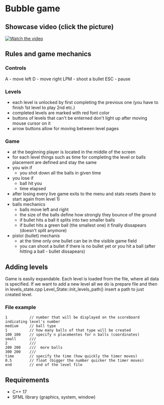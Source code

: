 # Bubble game

## Showcase video (click the picture)
[![Watch the video](https://img.youtube.com/vi/TPAKyW2colg/maxresdefault.jpg)](https://youtu.be/TPAKyW2colg)

## Rules and game mechanics

### Controls
A - move left
D - move right
LPM - shoot a bullet
ESC - pause

### Levels
- each level is unlocked by first completing the previous one (you have to finish 1st level to play 2nd etc.)
- completed levels are marked with red font color
- buttons of levels that can't be enterned don't light up after moving mouse cursor on it
- arrow buttons allow for moving between level pages 

### Game
- at the beginning player is located in the middle of the screen
- for each level things such as time for completing the level or balls placement are defined and stay the same
- you win if
    - you shot down all the balls in given time
- you lose if
    - ball hit you
    - time elapsed
- after losing every live game exits to the menu and stats resets (have to start again from level 1)
- balls mechanics
    - balls move left and right 
    - the size of the balls define how strongly they bounce of the ground
    - if bullet hits a ball it splits into two smaller balls
    - if bullet hits a green ball (the smallest one) it finally dissapears (doesn't split anymore)
- pistol (bullet) mechanis
    - at the time only one bullet can be in the visible game field
    - you can shoot a bullet if there is no bullet yet or you hit a ball (after hitting a ball - bullet dissapears)

## Adding levels
Game is easily expandable. Each level is loaded from the file, where all data is specified.
If we want to add a new level all we do is prepare file and then in levels_state.cpp Level_State::init_levels_path() insert a path to just created level.

### File example
```
1          // number that will be displayed on the scoreboard indicating level's number
medium     // ball type
1          // how many balls of that type will be created
100 100    // specify n placementes for n balls (coordinates)
small      /// 
2          /// 
200 200    ///  more balls 
300 200    ///    
time       // specify the time (how quickly the timer moves)
0.5        // float (bigger the number quicker the timer moves)
end        // end of the level file
```
## Requirements
- C++ 17
- SFML library (graphics, system, window)